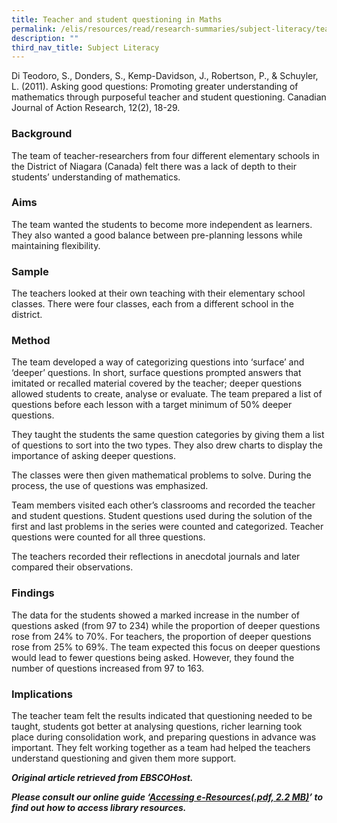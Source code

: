 ```yaml
---
title: Teacher and student questioning in Maths
permalink: /elis/resources/read/research-summaries/subject-literacy/teacher-and-student-questioning-in-maths/
description: ""
third_nav_title: Subject Literacy
---
```

Di Teodoro, S., Donders, S., Kemp-Davidson, J., Robertson, P., & Schuyler, L. (2011). Asking good questions: Promoting greater understanding of mathematics through purposeful teacher and student questioning. Canadian Journal of Action Research, 12(2), 18-29.

### Background

The team of teacher-researchers from four different elementary schools in the District of Niagara (Canada) felt there was a lack of depth to their students’ understanding of mathematics.

### Aims

The team wanted the students to become more independent as learners. They also wanted a good balance between pre-planning lessons while maintaining flexibility.

### Sample

The teachers looked at their own teaching with their elementary school classes. There were four classes, each from a different school in the district.

### Method

The team developed a way of categorizing questions into ‘surface’ and ‘deeper’ questions. In short, surface questions prompted answers that imitated or recalled material covered by the teacher; deeper questions allowed students to create, analyse or evaluate. The team prepared a list of questions before each lesson with a target minimum of 50% deeper questions.

They taught the students the same question categories by giving them a list of questions to sort into the two types. They also drew charts to display the importance of asking deeper questions.

The classes were then given mathematical problems to solve. During the process, the use of questions was emphasized.

Team members visited each other’s classrooms and recorded the teacher and student questions. Student questions used during the solution of the first and last problems in the series were counted and categorized. Teacher questions were counted for all three questions.

The teachers recorded their reflections in anecdotal journals and later compared their observations.

### Findings

The data for the students showed a marked increase in the number of questions asked (from 97 to 234) while the proportion of deeper questions rose from 24% to 70%. For teachers, the proportion of deeper questions rose from 25% to 69%. The team expected this focus on deeper questions would lead to fewer questions being asked. However, they found the number of questions increased from 97 to 163.

### Implications

The teacher team felt the results indicated that questioning needed to be taught, students got better at analysing questions, richer learning took place during consolidation work, and preparing questions in advance was important. They felt working together as a team had helped the teachers understand questioning and given them more support.

_**Original article retrieved from EBSCOHost.**_

**_Please consult our online guide ‘[Accessing e-Resources(.pdf, 2.2 MB)](https://academyofsingaporeteachers-moe-edu-sg-admin.cwp.sg/elis/resources/read/research-summaries/subject-literacy/18e45074-6b1b-4ac7-811f-1a8da16c4f81 "Accessing e-Resources")’ to find out how to access library resources._**